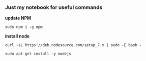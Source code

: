 ### Just my notebook for useful commands

<b> update NPM </b>

    sudo npm i -g npm
    
<b> install node </b>

    curl -sL https://deb.nodesource.com/setup_7.x | sudo -E bash -

    sudo apt-get install -y nodejs

